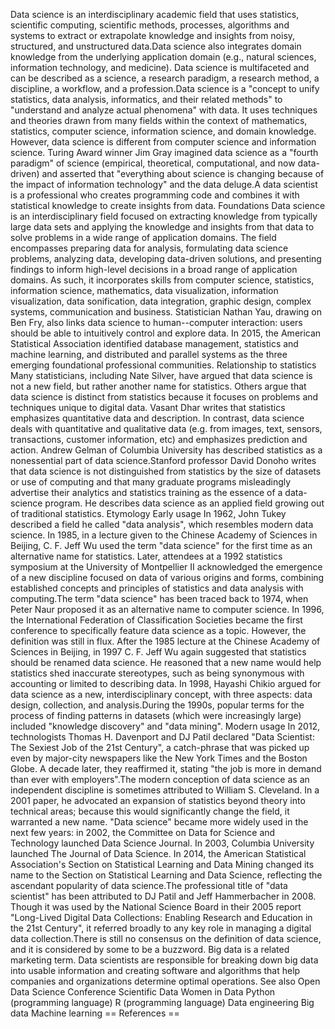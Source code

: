 Data science is an interdisciplinary academic field that uses
statistics, scientific computing, scientific methods, processes,
algorithms and systems to extract or extrapolate knowledge and insights
from noisy, structured, and unstructured data.Data science also
integrates domain knowledge from the underlying application domain
(e.g., natural sciences, information technology, and medicine). Data
science is multifaceted and can be described as a science, a research
paradigm, a research method, a discipline, a workflow, and a
profession.Data science is a \"concept to unify statistics, data
analysis, informatics, and their related methods\" to \"understand and
analyze actual phenomena\" with data. It uses techniques and theories
drawn from many fields within the context of mathematics, statistics,
computer science, information science, and domain knowledge. However,
data science is different from computer science and information science.
Turing Award winner Jim Gray imagined data science as a \"fourth
paradigm\" of science (empirical, theoretical, computational, and now
data-driven) and asserted that \"everything about science is changing
because of the impact of information technology\" and the data deluge.A
data scientist is a professional who creates programming code and
combines it with statistical knowledge to create insights from data.
Foundations Data science is an interdisciplinary field focused on
extracting knowledge from typically large data sets and applying the
knowledge and insights from that data to solve problems in a wide range
of application domains. The field encompasses preparing data for
analysis, formulating data science problems, analyzing data, developing
data-driven solutions, and presenting findings to inform high-level
decisions in a broad range of application domains. As such, it
incorporates skills from computer science, statistics, information
science, mathematics, data visualization, information visualization,
data sonification, data integration, graphic design, complex systems,
communication and business. Statistician Nathan Yau, drawing on Ben Fry,
also links data science to human--computer interaction: users should be
able to intuitively control and explore data. In 2015, the American
Statistical Association identified database management, statistics and
machine learning, and distributed and parallel systems as the three
emerging foundational professional communities. Relationship to
statistics Many statisticians, including Nate Silver, have argued that
data science is not a new field, but rather another name for statistics.
Others argue that data science is distinct from statistics because it
focuses on problems and techniques unique to digital data. Vasant Dhar
writes that statistics emphasizes quantitative data and description. In
contrast, data science deals with quantitative and qualitative data
(e.g. from images, text, sensors, transactions, customer information,
etc) and emphasizes prediction and action. Andrew Gelman of Columbia
University has described statistics as a nonessential part of data
science.Stanford professor David Donoho writes that data science is not
distinguished from statistics by the size of datasets or use of
computing and that many graduate programs misleadingly advertise their
analytics and statistics training as the essence of a data-science
program. He describes data science as an applied field growing out of
traditional statistics. Etymology Early usage In 1962, John Tukey
described a field he called \"data analysis\", which resembles modern
data science. In 1985, in a lecture given to the Chinese Academy of
Sciences in Beijing, C. F. Jeff Wu used the term \"data science\" for
the first time as an alternative name for statistics. Later, attendees
at a 1992 statistics symposium at the University of Montpellier II
acknowledged the emergence of a new discipline focused on data of
various origins and forms, combining established concepts and principles
of statistics and data analysis with computing.The term \"data science\"
has been traced back to 1974, when Peter Naur proposed it as an
alternative name to computer science. In 1996, the International
Federation of Classification Societies became the first conference to
specifically feature data science as a topic. However, the definition
was still in flux. After the 1985 lecture at the Chinese Academy of
Sciences in Beijing, in 1997 C. F. Jeff Wu again suggested that
statistics should be renamed data science. He reasoned that a new name
would help statistics shed inaccurate stereotypes, such as being
synonymous with accounting or limited to describing data. In 1998,
Hayashi Chikio argued for data science as a new, interdisciplinary
concept, with three aspects: data design, collection, and
analysis.During the 1990s, popular terms for the process of finding
patterns in datasets (which were increasingly large) included
\"knowledge discovery\" and \"data mining\". Modern usage In 2012,
technologists Thomas H. Davenport and DJ Patil declared \"Data
Scientist: The Sexiest Job of the 21st Century\", a catch-phrase that
was picked up even by major-city newspapers like the New York Times and
the Boston Globe. A decade later, they reaffirmed it, stating \"the job
is more in demand than ever with employers\".The modern conception of
data science as an independent discipline is sometimes attributed to
William S. Cleveland. In a 2001 paper, he advocated an expansion of
statistics beyond theory into technical areas; because this would
significantly change the field, it warranted a new name. \"Data
science\" became more widely used in the next few years: in 2002, the
Committee on Data for Science and Technology launched Data Science
Journal. In 2003, Columbia University launched The Journal of Data
Science. In 2014, the American Statistical Association\'s Section on
Statistical Learning and Data Mining changed its name to the Section on
Statistical Learning and Data Science, reflecting the ascendant
popularity of data science.The professional title of \"data scientist\"
has been attributed to DJ Patil and Jeff Hammerbacher in 2008. Though it
was used by the National Science Board in their 2005 report \"Long-Lived
Digital Data Collections: Enabling Research and Education in the 21st
Century\", it referred broadly to any key role in managing a digital
data collection.There is still no consensus on the definition of data
science, and it is considered by some to be a buzzword. Big data is a
related marketing term. Data scientists are responsible for breaking
down big data into usable information and creating software and
algorithms that help companies and organizations determine optimal
operations. See also Open Data Science Conference Scientific Data Women
in Data Python (programming language) R (programming language) Data
engineering Big data Machine learning == References ==
